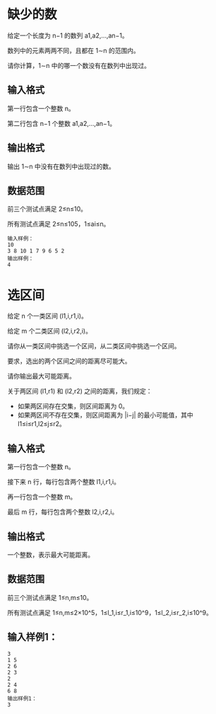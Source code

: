 # 缺少的数
给定一个长度为 n−1 的数列 a1,a2,…,an−1。

数列中的元素两两不同，且都在 1∼n 的范围内。

请你计算，1∼n 中的哪一个数没有在数列中出现过。
## 输入格式
第一行包含一个整数 n。

第二行包含 n−1 个整数 a1,a2,…,an−1。

## 输出格式
输出 1∼n 中没有在数列中出现过的数。

## 数据范围
前三个测试点满足 2≤n≤10。

所有测试点满足 2≤n≤105，1≤ai≤n。

```
输入样例：
10
3 8 10 1 7 9 6 5 2
输出样例：
4
```


# 选区间
给定 n 个一类区间 (l1,i,r1,i)。

给定 m 个二类区间 (l2,i,r2,i)。

请你从一类区间中挑选一个区间，从二类区间中挑选一个区间。

要求，选出的两个区间之间的距离尽可能大。

请你输出最大可能距离。

关于两区间 (l1,r1) 和 (l2,r2) 之间的距离，我们规定：

- 如果两区间存在交集，则区间距离为 0。
- 如果两区间不存在交集，则区间距离为 |i−j| 的最小可能值，其中 l1≤i≤r1,l2≤j≤r2。
## 输入格式
第一行包含一个整数 n。

接下来 n 行，每行包含两个整数 l1,i,r1,i。

再一行包含一个整数 m。

最后 m 行，每行包含两个整数 l2,i,r2,i。

## 输出格式
一个整数，表示最大可能距离。

## 数据范围
前三个测试点满足 1≤n,m≤10。

所有测试点满足 1≤n,m≤2×10^5，1≤l_1,i≤r_1,i≤10^9，1≤l_2,i≤r_2,i≤10^9。

## 输入样例1：
```
3
1 5
2 6
2 3
2
2 4
6 8
输出样例1：
3
```
